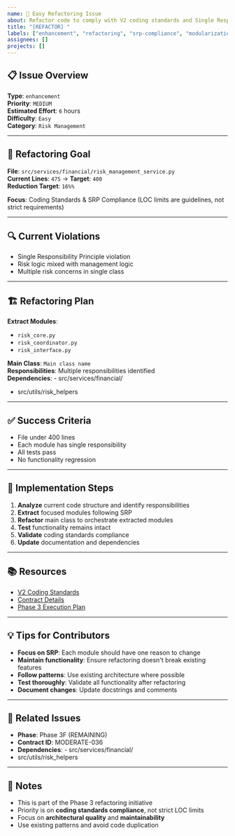 ```yaml
---
name: 🚀 Easy Refactoring Issue
about: Refactor code to comply with V2 coding standards and Single Responsibility Principle
title: "[REFACTOR] "
labels: ["enhancement", "refactoring", "srp-compliance", "modularization", "good first issue", "easy"]
assignees: []
projects: []
---
```


## 📋 **Issue Overview**

**Type**: `enhancement`  
**Priority**: `MEDIUM`  
**Estimated Effort**: `6` hours  
**Difficulty**: `Easy`  
**Category**: `Risk Management`

---

## 🎯 **Refactoring Goal**

**File**: `src/services/financial/risk_management_service.py`  
**Current Lines**: `475` → **Target**: `400`  
**Reduction Target**: `16%%`

**Focus**: Coding Standards & SRP Compliance (LOC limits are guidelines, not strict requirements)

---

## 🔍 **Current Violations**

- Single Responsibility Principle violation
- Risk logic mixed with management logic
- Multiple risk concerns in single class

---

## 🏗️ **Refactoring Plan**

**Extract Modules**:
- `risk_core.py`
- `risk_coordinator.py`
- `risk_interface.py`

**Main Class**: `Main class name`  
**Responsibilities**: Multiple responsibilities identified  
**Dependencies**: - src/services/financial/
- src/utils/risk_helpers

---

## ✅ **Success Criteria**

- File under 400 lines
- Each module has single responsibility
- All tests pass
- No functionality regression

---

## 🚀 **Implementation Steps**

1. **Analyze** current code structure and identify responsibilities
2. **Extract** focused modules following SRP
3. **Refactor** main class to orchestrate extracted modules
4. **Test** functionality remains intact
5. **Validate** coding standards compliance
6. **Update** documentation and dependencies

---

## 📚 **Resources**

- [V2 Coding Standards](../docs/CODING_STANDARDS.md)
- [Contract Details](../contracts/phase3f_remaining_contracts.json)
- [Phase 3 Execution Plan](../contracts/PHASE3_COMPLETE_EXECUTION_PLAN.md)

---

## 💡 **Tips for Contributors**

- **Focus on SRP**: Each module should have one reason to change
- **Maintain functionality**: Ensure refactoring doesn't break existing features
- **Follow patterns**: Use existing architecture where possible
- **Test thoroughly**: Validate all functionality after refactoring
- **Document changes**: Update docstrings and comments

---

## 🔗 **Related Issues**

- **Phase**: Phase 3F (REMAINING)
- **Contract ID**: MODERATE-036
- **Dependencies**: - src/services/financial/
- src/utils/risk_helpers

---

## 📝 **Notes**

- This is part of the Phase 3 refactoring initiative
- Priority is on **coding standards compliance**, not strict LOC limits
- Focus on **architectural quality** and **maintainability**
- Use existing patterns and avoid code duplication
